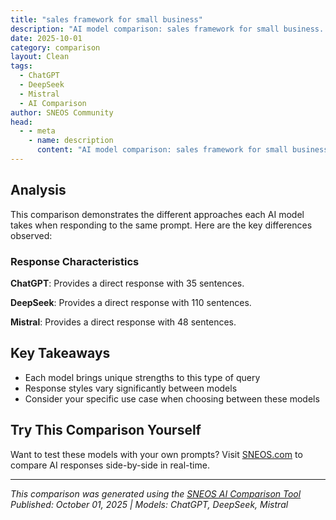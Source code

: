 ```yaml
---
title: "sales framework for small business"
description: "AI model comparison: sales framework for small business..."
date: 2025-10-01
category: comparison
layout: Clean
tags:
  - ChatGPT
  - DeepSeek
  - Mistral
  - AI Comparison
author: SNEOS Community
head:
  - - meta
    - name: description
      content: "AI model comparison: sales framework for small business..."
---
```


<ChatComparison
  title="sales framework for small business"
  prompt="sales framework for small business"
  :responses='{
    "ChatGPT": "Certainly! Here\u2019s a simple and effective sales framework tailored for small businesses:\n\n### 1. **Identify Your Target Market**\n- Define your ideal customer profile (demographics, needs, pain points).\n- Research your market to understand customer behavior and preferences.\n\n### 2. **Build Awareness**\n- Use marketing strategies (social media, local advertising, SEO) to reach your target audience.\n- Attend local events or trade shows to network and promote your business.\n\n### 3. **Generate Leads**\n- Create compelling offers (free consultations, discounts, samples).\n- Collect contact information via online forms, in-store sign-ups, or events.\n\n### 4. **Qualify Leads**\n- Assess potential customers\u2019 needs, budget, and decision-making ability.\n- Focus efforts on the leads most likely to convert.\n\n### 5. **Present Your Solution**\n- Clearly communicate how your product or service addresses the customer\u0027s needs.\n- Highlight unique selling points and benefits.\n\n### 6. **Handle Objections**\n- Listen carefully to concerns.\n- Provide clear, honest answers and reassure the customer.\n\n### 7. **Close the Sale**\n- Use clear calls to action (e.g., \u201CSign up today,\u201D \u201CLet\u2019s get started\u201D).\n- Offer easy payment and purchasing options.\n\n### 8. **Follow-Up**\n- Send thank-you messages and check in after the sale.\n- Encourage feedback and referrals.\n- Maintain customer relationships for repeat business.\n\n### 9. **Measure and Improve**\n- Track sales metrics and customer feedback.\n- Continuously refine your sales approach based on performance.\n\n---\n\n**Tips for Small Businesses:**\n- Leverage personal relationships and local community ties.\n- Use affordable digital tools like CRM software to manage leads.\n- Focus on delivering excellent customer service to build loyalty.\n\nWould you like a detailed example or templates for any of these stages?",
    "DeepSeek": "Of course! Here is a comprehensive, easy-to-implement sales framework designed specifically for small businesses.\n\nThis framework focuses on being **practical, scalable, and relationship-driven**, avoiding the complexity of enterprise-level systems.\n\n### The Core Philosophy: The \u0022R3 Framework\u0022 - **Reach, Relate, Retain**\n\nFor a small business, every customer matters. This framework is built on building genuine relationships rather than just making one-off transactions.\n\n---\n\n### Phase 1: REACH - Attract \u0026 Identify Potential Customers\n\n**Goal:** To get your product/service in front of the right people and start a conversation.\n\n**Key Activities:**\n\n1.  **Define Your Ideal Customer Profile (ICP):** You can\u0027t sell to everyone. Get specific.\n    *   *Small Biz Tip:* Create a simple one-page \u0022avatar\u0022 of your ideal customer. Include: Demographics (age, location, job title), Psychographics (goals, challenges, fears), and Where they \u0022hang out\u0022 online and offline.\n\n2.  **Build a Lead List:** Don\u0027t just wait for leads to come to you.\n    *   *Sources:* Your personal network, local business associations, Chamber of Commerce, LinkedIn searches, Instagram/Facebook groups, referrals from existing customers.\n\n3.  **Create a Simple \u0022Marketing-Sales\u0022 Bridge:** Your marketing attracts, your sales team (you!) converts.\n    *   **Lead Magnet:** Offer something valuable for free (e.g., a checklist, webinar, sample) in exchange for an email address.\n    *   **Website \u0026 Social Media:** Your online presence must clearly state **who you help** and **what problem you solve**. Include a clear \u0022Call to Action\u0022 (e.g., \u0022Book a Free Consultation\u0022).\n    *   **Networking:** Attend local events. Your goal is not to sell on the spot, but to collect business cards and have a follow-up reason.\n\n**Tools for Small Biz:**\n*   A simple spreadsheet (Google Sheets) for your lead list.\n*   A free/affordable CRM (Customer Relationship Management) tool like **HubSpot CRM** (free forever) or **Zoho CRM** (free tier).\n\n---\n\n### Phase 2: RELATE - Nurture \u0026 Convert Leads\n\n**Goal:** To build trust, demonstrate value, and turn a potential lead into a paying customer.\n\n**Key Activities \u0026 The Sales Process:**\n\nThis is your core sales playbook. Map out the steps a lead takes from first contact to closed deal.\n\n**Step 1: Initial Contact \u0026 Qualification**\n*   **Action:** Lead fills out a form, sends an email, or you make a cold call/warm outreach.\n*   **Your Goal:** Quickly determine if they are a good fit. Use the **BANT Framework (Simplified for Small Biz)**:\n    *   **B**udget: Do they have the money to solve this problem?\n    *   **A**uthority: Are they the decision-maker?\n    *   **N**eed: What is their core pain point? Is it urgent?\n    *   **T**imeline: When do they need a solution?\n*   *Small Biz Script:* \u0022Thanks for reaching out! To make sure I can actually help you, could you tell me a bit about what you\u0027re currently struggling with and when you\u0027d ideally like to have it solved?\u0022\n\n**Step 2: The Discovery Call/Meeting**\n*   **Action:** A scheduled conversation (20-30 minutes).\n*   **Your Goal:** Listen 70%, talk 30%. Dig deep into their problem.\n    *   Ask open-ended questions (Who, What, Where, When, Why, How).\n    *   *Example Questions:* \u0022What have you tried before?\u0022 \u0022What would it mean for your business if this problem was solved?\u0022 \u0022What\u0027s holding you back right now?\u0022\n*   **Crucially, confirm the next step at the end.** \u0022Based on what you\u0027ve shared, I\u0027ll put together a brief proposal. Can we schedule a 15-minute call for Thursday to review it?\u0022\n\n**Step 3: The Proposal \u0026 Presentation**\n*   **Action:** Present your solution.\n*   **Your Goal:** Frame your product/service as the direct solution to the problems *they just told you about*.\n    *   Keep it simple and focused on their ROI (Return on Investment).\n    *   Use their language. \u0022As you mentioned, you\u0027re frustrated with X. Our service directly addresses that by doing Y.\u0022\n    *   Clearly state pricing, deliverables, and timeline.\n\n**Step 4: Handle Objections**\n*   **Action:** They say, \u0022It\u0027s too expensive,\u0022 or \u0022I need to think about it.\u0022\n*   **Your Goal:** Don\u0027t defend. Explore.\n    *   **Acknowledge:** \u0022I understand that budget is a concern.\u0022\n    *   **Clarify:** \u0022To make sure I understand, is the concern about the total investment, or the specific return you\u0027d be getting?\u0022\n    *   **Respond:** Reiterate the value and ROI. If needed, offer alternatives (payment plans, a smaller starter package).\n\n**Step 5: Close the Deal**\n*   **Action:** Ask for the business.\n*   **Your Goal:** Get a \u0022Yes\u0022 or a clear \u0022No.\u0022 Ambiguity is the enemy.\n    *   **Direct Close:** \u0022Are you ready to get started?\u0022\n    *   **Assumptive Close:** \u0022Great, I\u0027ll send over the contract and we can get the project kicked off next Monday.\u0022\n    *   **Trial Close:** \u0022How does everything in the proposal look to you?\u0022\n\n**Tools for Small Biz:**\n*   Calendly (for easy scheduling).\n*   Google Docs/Sheets for proposals and quotes.\n*   PayPal, Stripe, or Square for easy invoicing and payments.\n\n---\n\n### Phase 3: RETAIN - Delight \u0026 Grow\n\n**Goal:** To turn a one-time customer into a repeat buyer and advocate for your business.\n\n**Key Activities:**\n\n1.  **Onboard Flawlessly:** The first experience after the sale is critical.\n    *   Send a \u0022Welcome\u0022 email.\n    *   Set clear expectations for what happens next.\n    *   Over-deliver on your promises early on.\n\n2.  **Check-in Regularly:** Don\u0027t just disappear after the sale.\n    *   Schedule a check-in call two weeks after delivery to ensure they are happy.\n    *   Use your CRM to set reminders for follow-ups.\n\n3.  **Ask for Feedback \u0026 Testimonials:**\n    *   Happy customers are your best marketing. Ask them for a Google Review or a short testimonial you can use on your website.\n\n4.  **Create a Repeat \u0026 Referral System:**\n    *   **Repeat Business:** Email your past customers with special offers or notify them of new products.\n    *   **Referral Program:** The #1 source of new business for small companies. Offer a discount, credit, or small gift to customers who refer new business to you. *Example:* \u0022Refer a friend and you both get 15% off your next service!\u0022\n\n**Tools for Small Biz:**\n*   Your CRM to track customer interactions.\n*   Email marketing software like Mailchimp or ConvertKit for newsletters.\n\n---\n\n### Putting It All Together: A Simple Action Plan\n\n1.  **This Week:** Define your Ideal Customer Profile. Write it down.\n2.  **Next Week:** Build a list of 50 potential leads that fit that profile.\n3.  **The Following Week:** Reach out to 10 of them with a personalized message. Your goal is not to sell, but to book a 15-minute \u0022discovery call.\u0022\n4.  **Ongoing:** Systemize. Create simple email templates for follow-ups. Use a calendar tool. Track your progress in a CRM.\n\n**Final Mindset Tip for Small Business Sales:**\n\n**Be a Helper, Not a Seller.** Your primary goal is to discover if you can *genuinely solve someone\u0027s problem*. If you can, the sale becomes a natural outcome of the conversation. If you can\u0027t, it\u0027s better to know early and refer them to someone else\u2014this builds immense trust and reputation.",
    "Mistral": "Creating a sales framework for a small business involves establishing a structured approach to sales activities that can be consistently applied to drive growth and revenue. Here\u2019s a comprehensive sales framework tailored for small businesses:\n\n### 1. **Market Research and Targeting**\n   - **Identify Target Market:** Understand who your ideal customers are, including demographics, psychographics, and buying behaviors.\n   - **Competitive Analysis:** Study your competitors to identify gaps and opportunities.\n   - **Customer Segmentation:** Divide your market into segments to tailor your sales approach effectively.\n\n### 2. **Value Proposition**\n   - **Unique Selling Proposition (USP):** Clearly define what makes your product or service unique and valuable to your target market.\n   - **Benefits Over Features:** Focus on the benefits your product or service provides rather than just listing features.\n\n### 3. **Sales Strategy**\n   - **Sales Goals:** Set clear, measurable sales goals (e.g., revenue targets, number of new customers).\n   - **Sales Channels:** Determine the most effective channels for reaching your target market (e.g., online, in-person, phone).\n   - **Pricing Strategy:** Develop a pricing strategy that aligns with your value proposition and market positioning.\n\n### 4. **Lead Generation**\n   - **Marketing Campaigns:** Use digital marketing, content marketing, social media, and email campaigns to generate leads.\n   - **Referral Programs:** Encourage existing customers to refer new business.\n   - **Networking:** Attend industry events, join local business groups, and leverage online networking platforms.\n\n### 5. **Sales Process**\n   - **Prospecting:** Identify and qualify potential customers.\n   - **Initial Contact:** Reach out to prospects through email, phone, or in-person meetings.\n   - **Needs Assessment:** Understand the prospect\u2019s needs and pain points.\n   - **Presentation:** Tailor your sales pitch to address the prospect\u2019s specific needs.\n   - **Handling Objections:** Be prepared to address common objections and concerns.\n   - **Closing:** Use effective closing techniques to secure the sale.\n   - **Follow-Up:** Maintain contact with the customer post-sale to ensure satisfaction and encourage repeat business.\n\n### 6. **Customer Relationship Management (CRM)**\n   - **CRM Software:** Use CRM tools to manage customer interactions, track sales activities, and analyze performance.\n   - **Customer Data:** Collect and analyze customer data to personalize interactions and improve future sales efforts.\n   - **Customer Retention:** Implement strategies to retain existing customers and encourage repeat business.\n\n### 7. **Sales Training and Development**\n   - **Training Programs:** Provide ongoing training for your sales team on product knowledge, sales techniques, and customer service.\n   - **Performance Metrics:** Track key performance indicators (KPIs) to measure the effectiveness of your sales team.\n   - **Feedback and Coaching:** Regularly provide feedback and coaching to help your sales team improve.\n\n### 8. **Sales Tools and Technology**\n   - **Sales Automation:** Use tools to automate repetitive tasks such as email follow-ups and appointment scheduling.\n   - **Analytics:** Utilize analytics tools to track sales performance, identify trends, and make data-driven decisions.\n   - **Collaboration Tools:** Implement tools for team collaboration and communication to ensure everyone is aligned.\n\n### 9. **Continuous Improvement**\n   - **Review and Adjust:** Regularly review your sales framework and make adjustments based on performance data and market changes.\n   - **Customer Feedback:** Collect and analyze customer feedback to identify areas for improvement.\n   - **Innovation:** Stay updated with industry trends and innovations to continuously improve your sales approach.\n\n### 10. **Legal and Compliance**\n   - **Contracts and Agreements:** Ensure all sales agreements are legally sound and protect your business interests.\n   - **Regulatory Compliance:** Stay compliant with all relevant laws and regulations, including data privacy and consumer protection laws.\n\nBy implementing this sales framework, small businesses can create a structured and effective approach to sales that drives growth and success."
  }'
  published-date="14:54"
/>

## Analysis

This comparison demonstrates the different approaches each AI model takes when responding to the same prompt. Here are the key differences observed:

### Response Characteristics

**ChatGPT**: Provides a direct response with 35 sentences. 

**DeepSeek**: Provides a direct response with 110 sentences. 

**Mistral**: Provides a direct response with 48 sentences. 

## Key Takeaways

- Each model brings unique strengths to this type of query
- Response styles vary significantly between models
- Consider your specific use case when choosing between these models

## Try This Comparison Yourself

Want to test these models with your own prompts? Visit [SNEOS.com](https://sneos.com) to compare AI responses side-by-side in real-time.

---

*This comparison was generated using the [SNEOS AI Comparison Tool](https://sneos.com)*
*Published: October 01, 2025 | Models: ChatGPT, DeepSeek, Mistral*
